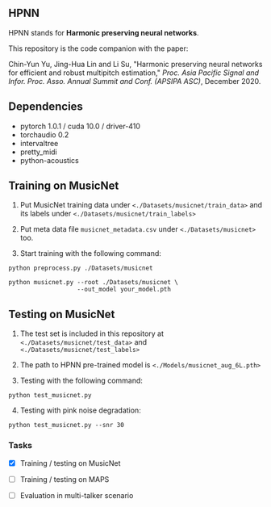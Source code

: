 

## HPNN

HPNN stands for **Harmonic preserving neural networks**.

This repository is the code companion with the paper:

Chin-Yun Yu, Jing-Hua Lin and Li Su, "Harmonic preserving neural networks for efficient and robust multipitch estimation," *Proc. Asia Pacific Signal and Infor. Proc. Asso. Annual Summit and Conf. (APSIPA ASC)*, December 2020.




## Dependencies

* pytorch 1.0.1 / cuda 10.0 / driver-410
* torchaudio 0.2
* intervaltree
* pretty_midi
* python-acoustics



## Training on MusicNet

1. Put MusicNet training data under `<./Datasets/musicnet/train_data>` 
and its labels under `<./Datasets/musicnet/train_labels>` 

2. Put meta data file `musicnet_metadata.csv` under `<./Datasets/musicnet>` too.

3. Start training with the following command:

```commandline
python preprocess.py ./Datasets/musicnet

python musicnet.py --root ./Datasets/musicnet \
                   --out_model your_model.pth
```



## Testing on MusicNet

1. The test set is included in this repository at `<./Datasets/musicnet/test_data>` 
and `<./Datasets/musicnet/test_labels>`

2. The path to HPNN pre-trained model is `<./Models/musicnet_aug_6L.pth>` 

3. Testing with the following command:

```
python test_musicnet.py
```

4. Testing with pink noise degradation:

```
python test_musicnet.py --snr 30
```



### Tasks

- [x] Training / testing on MusicNet
- [ ] Training / testing on MAPS
- [ ] Evaluation in multi-talker scenario


